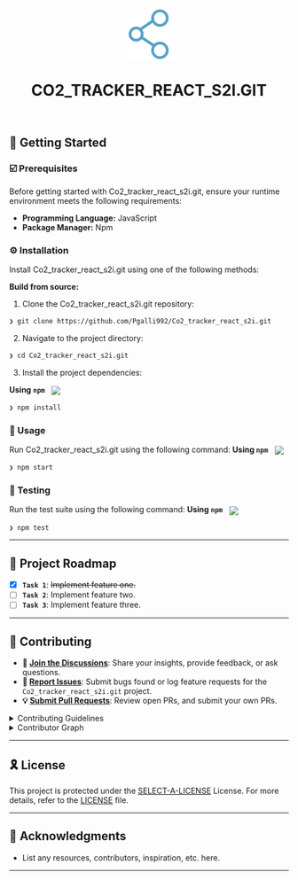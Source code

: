 <p align="center">
    <img src="https://github.com/Pgalli992/Co2_tracker_react_s2i/blob/main/src/assets/molecola.png" align="center">
</p>
<p align="center"><h1 align="center">CO2_TRACKER_REACT_S2I.GIT</h1></p>
<br>

## 🚀 Getting Started

### ☑️ Prerequisites

Before getting started with Co2_tracker_react_s2i.git, ensure your runtime environment meets the following requirements:

- **Programming Language:** JavaScript
- **Package Manager:** Npm


### ⚙️ Installation

Install Co2_tracker_react_s2i.git using one of the following methods:

**Build from source:**

1. Clone the Co2_tracker_react_s2i.git repository:
```sh
❯ git clone https://github.com/Pgalli992/Co2_tracker_react_s2i.git
```

2. Navigate to the project directory:
```sh
❯ cd Co2_tracker_react_s2i.git
```

3. Install the project dependencies:


**Using `npm`** &nbsp; [<img align="center" src="https://img.shields.io/badge/npm-CB3837.svg?style={badge_style}&logo=npm&logoColor=white" />](https://www.npmjs.com/)

```sh
❯ npm install
```




### 🤖 Usage
Run Co2_tracker_react_s2i.git using the following command:
**Using `npm`** &nbsp; [<img align="center" src="https://img.shields.io/badge/npm-CB3837.svg?style={badge_style}&logo=npm&logoColor=white" />](https://www.npmjs.com/)

```sh
❯ npm start
```


### 🧪 Testing
Run the test suite using the following command:
**Using `npm`** &nbsp; [<img align="center" src="https://img.shields.io/badge/npm-CB3837.svg?style={badge_style}&logo=npm&logoColor=white" />](https://www.npmjs.com/)

```sh
❯ npm test
```


---
## 📌 Project Roadmap

- [X] **`Task 1`**: <strike>Implement feature one.</strike>
- [ ] **`Task 2`**: Implement feature two.
- [ ] **`Task 3`**: Implement feature three.

---

## 🔰 Contributing

- **💬 [Join the Discussions](https://github.com/Pgalli992/Co2_tracker_react_s2i.git/discussions)**: Share your insights, provide feedback, or ask questions.
- **🐛 [Report Issues](https://github.com/Pgalli992/Co2_tracker_react_s2i.git/issues)**: Submit bugs found or log feature requests for the `Co2_tracker_react_s2i.git` project.
- **💡 [Submit Pull Requests](https://github.com/Pgalli992/Co2_tracker_react_s2i.git/blob/main/CONTRIBUTING.md)**: Review open PRs, and submit your own PRs.

<details closed>
<summary>Contributing Guidelines</summary>

1. **Fork the Repository**: Start by forking the project repository to your github account.
2. **Clone Locally**: Clone the forked repository to your local machine using a git client.
   ```sh
   git clone https://github.com/Pgalli992/Co2_tracker_react_s2i.git
   ```
3. **Create a New Branch**: Always work on a new branch, giving it a descriptive name.
   ```sh
   git checkout -b new-feature-x
   ```
4. **Make Your Changes**: Develop and test your changes locally.
5. **Commit Your Changes**: Commit with a clear message describing your updates.
   ```sh
   git commit -m 'Implemented new feature x.'
   ```
6. **Push to github**: Push the changes to your forked repository.
   ```sh
   git push origin new-feature-x
   ```
7. **Submit a Pull Request**: Create a PR against the original project repository. Clearly describe the changes and their motivations.
8. **Review**: Once your PR is reviewed and approved, it will be merged into the main branch. Congratulations on your contribution!
</details>

<details closed>
<summary>Contributor Graph</summary>
<br>
<p align="left">
   <a href="https://github.com{/Pgalli992/Co2_tracker_react_s2i.git/}graphs/contributors">
      <img src="https://contrib.rocks/image?repo=Pgalli992/Co2_tracker_react_s2i.git">
   </a>
</p>
</details>

---

## 🎗 License

This project is protected under the [SELECT-A-LICENSE](https://choosealicense.com/licenses) License. For more details, refer to the [LICENSE](https://choosealicense.com/licenses/) file.

---

## 🙌 Acknowledgments

- List any resources, contributors, inspiration, etc. here.

---
